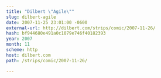 ```yaml
---
title: "Dilbert \"Agile\""
slug: dilbert-agile
date: 2007-11-25 23:01:00 -0600
external-url: http://dilbert.com/strips/comic/2007-11-26/
hash: bf944680e491a0c1079e746f40182393
year: 2007
month: 11
scheme: http
host: dilbert.com
path: /strips/comic/2007-11-26/

---
```



